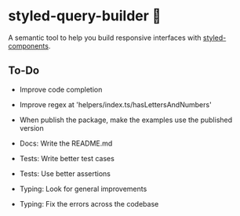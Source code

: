 # styled-query-builder 💅

A semantic tool to help you build responsive interfaces with [styled-components](https://styled-components.com/).

## To-Do

- Improve code completion
- Improve regex at 'helpers/index.ts/hasLettersAndNumbers'
- When publish the package, make the examples use the published version

- Docs: Write the README.md

- Tests: Write better test cases
- Tests: Use better assertions

- Typing: Look for general improvements
- Typing: Fix the errors across the codebase
